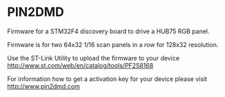 # PIN2DMD

Firmware for a STM32F4 discovery board to drive a HUB75 RGB panel.

Firmware is for two 64x32 1/16 scan panels in a row for 128x32 resolution.

Use the ST-Link Utility to upload the firmware to your device
http://www.st.com/web/en/catalog/tools/PF258168

For information how to get a activation key for your device 
please visit http://www.pin2dmd.com
